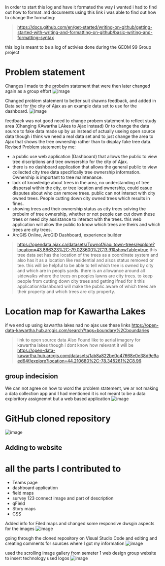 In order to start this log and have it formated the way i wanted i had to find out how to format .md documents using this link i was able to find out how to change the formating:
>https://docs.github.com/en/get-started/writing-on-github/getting-started-with-writing-and-formatting-on-github/basic-writing-and-formatting-syntax

this log is meant to be a log of activies done during the GEOM 99 Group project

# Problem statement
Changes I made to the probelm statement that were then later changed again as a group effort
![image](https://github.com/alicoo510/Geom99TaskList/assets/146375997/19249cd2-41bb-4d6e-8f47-6183c1eeb302)


Changed problem statement to better suit shawns feedback, and added in Data set for the city of Ajax as an example data set to use for the dashboard.
![image](https://github.com/alicoo510/Geom99TaskList/assets/146375997/97bf8fbb-7dac-4e8c-a83a-767eefe3b0da)

feedback was not good need to change probem statement to reflect study area (Changing KAwartha LAkes to Ajax instead)
Or to change the data source to fake data made up by us instead of actually useing open source data though i think we need a real data set and to just change the area to Ajax that shows the tree ownership rather than to display fake tree data.
Revised Problem statement by me:
- a public use web application (Dashboard) that allows the public to view tree discriptions and tree ownsership for the city of Ajax.
- there is no dashboard application that allows the general public to view collected city tree data  specifically tree ownership information. Ownership is important to tree maintenance.
 - lack of knowledge about trees in the area, no understanding of tree dispersal within the city, or tree location and ownership, could casue disputes about who can remove trees. public can not interact with city owned trees. People cutting down city owned trees which results in fines.
- showing trees and their ownership status as city trees solving the probelm of tree ownership, whether or not people can cut down these trees or need city assistance to interact with the trees. this web application will allow the public to know which trees are theirs and which trees are city trees.
- ArcGIS Online, ArcGID Dashboard, experience builder

> https://opendata.ajax.ca/datasets/TownofAjax::town-trees/explore?location=43.866323%2C-79.023600%2C13.91&showTable=true
this tree data set has the location of the trees as a coordinate system and also has it as a location like residential and alsos status removed or tee. this will be helpful to be able to tell which tree is owned by city and which are in peopls yards. there is an allowance around all sidewalks where the trees on peoples lawns are city trees. to keep people from cutting down city trees and getting ifned for it this application/dashboard will make the public aware of which trees are their property and which trees are city property.
# Location map for Kawartha Lakes
if we end up using kawartha lakes nad no ajax use these links
https://open-data-kawartha.hub.arcgis.com/search?tags=boundary%2Cboundaries
>link to open source data
Also Found like to aerial imagery for kawartha lakes though i dont know how relevant it will be
>https://open-data-kawartha.hub.arcgis.com/datasets/1ab8a822be0c47668e0e38d9e9aed64f/explore?location=44.210680%2C-78.345261%2C8.96
## group indecision
We can not agree on how to word the problem statement, we ar not making a data collection app and I had mentioned it is not meant to be a data exploritory assignemnt but a web based application 
![image](https://github.com/alicoo510/Geom99TaskList/assets/146375997/3849e5b1-bf21-4f63-8ffc-be241f4f1e7c)


# GitHub cloned repository 

![image](https://github.com/alicoo510/Geom99TaskList/assets/146375997/74e31f0f-87a8-4581-9b80-395d338e8eea)

## Adding to website
# all the parts I contributed to
- Teams page
- dashboard application
- field maps
- survey 123 connect image and part of description
- qField
- Story maps
- CSS
  
Added info for Filed maps and changed some responsive dwsgin aspects for the images
![image](https://github.com/alicoo510/Geom99TaskList/assets/146375997/51d48d10-f158-4205-9693-bc52f6e93a23)

going through the cloned repository on Visual Studio Code and editing and creating comments for sources where I got my information
![image](https://github.com/alicoo510/Geom99TaskList/assets/146375997/a42dde13-5016-4d32-a6c7-c441c7ffb97f)

used the scrolling image gallery from semeter 1 web design group website to insert technology used logos
![image](https://github.com/alicoo510/Geom99TaskList/assets/146375997/8b082545-0fc0-479c-a965-95888669ec48)




